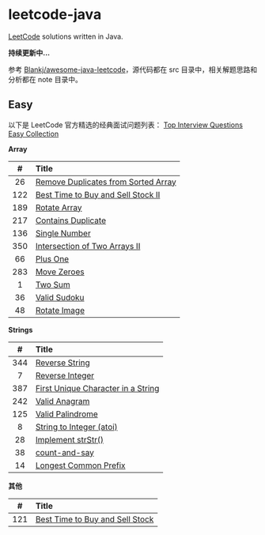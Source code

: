 # leetcode-java

[LeetCode][leetcode] solutions written in Java.

**持续更新中...**

参考 [Blankj/awesome-java-leetcode][blankj]，源代码都在 src 目录中，相关解题思路和分析都在 note 目录中。

## Easy

以下是 LeetCode 官方精选的经典面试问题列表：
[Top Interview Questions Easy Collection][easy]

**Array**

| #    | Title                                       |
| :--: | :------------------------------------------ |
| 26   | [Remove Duplicates from Sorted Array][026]  |
| 122  | [Best Time to Buy and Sell Stock II][122]   |
| 189  | [Rotate Array][189]                         |
| 217  | [Contains Duplicate][217]                   |
| 136  | [Single Number][136]                        |
| 350  | [Intersection of Two Arrays II][350]        |
| 66   | [Plus One][066]                             |
| 283  | [Move Zeroes][283]                          |
| 1    | [Two Sum][001]                              |
| 36   | [Valid Sudoku][036]                         |
| 48   | [Rotate Image][048]                         |

**Strings**

| #    | Title                                       |
| :--: | :------------------------------------------ |
| 344  | [Reverse String][344]                       |
| 7    | [Reverse Integer][007]                      |
| 387  | [First Unique Character in a String][387]   |
| 242  | [Valid Anagram][242]                        |
| 125  | [Valid Palindrome][125]                     |
| 8    | [String to Integer (atoi)][008]             |
| 28   | [Implement strStr()][028]                   |
| 38   | [count-and-say][038]                        |
| 14   | [Longest Common Prefix][014]                |


**其他**

| #    | Title                                       |
| :--: | :------------------------------------------ |
| 121  | [Best Time to Buy and Sell Stock][121]      |



[leetcode]: https://leetcode.com/problemset/all/
[blankj]: https://github.com/Blankj/awesome-java-leetcode
[easy]: https://leetcode.com/explore/interview/card/top-interview-questions-easy/

[026]: https://github.com/andavid/leetcode-java/blob/master/note/026/README.md
[121]: https://github.com/andavid/leetcode-java/blob/master/note/121/README.md
[122]: https://github.com/andavid/leetcode-java/blob/master/note/122/README.md
[189]: https://github.com/andavid/leetcode-java/blob/master/note/189/README.md
[217]: https://github.com/andavid/leetcode-java/blob/master/note/217/README.md
[136]: https://github.com/andavid/leetcode-java/blob/master/note/136/README.md
[350]: https://github.com/andavid/leetcode-java/blob/master/note/350/README.md
[066]: https://github.com/andavid/leetcode-java/blob/master/note/066/README.md
[283]: https://github.com/andavid/leetcode-java/blob/master/note/283/README.md
[001]: https://github.com/andavid/leetcode-java/blob/master/note/001/README.md
[036]: https://github.com/andavid/leetcode-java/blob/master/note/036/README.md
[048]: https://github.com/andavid/leetcode-java/blob/master/note/048/README.md
[344]: https://github.com/andavid/leetcode-java/blob/master/note/344/README.md
[007]: https://github.com/andavid/leetcode-java/blob/master/note/007/README.md
[387]: https://github.com/andavid/leetcode-java/blob/master/note/387/README.md
[242]: https://github.com/andavid/leetcode-java/blob/master/note/242/README.md
[125]: https://github.com/andavid/leetcode-java/blob/master/note/125/README.md
[008]: https://github.com/andavid/leetcode-java/blob/master/note/008/README.md
[028]: https://github.com/andavid/leetcode-java/blob/master/note/028/README.md
[038]: https://github.com/andavid/leetcode-java/blob/master/note/038/README.md
[014]: https://github.com/andavid/leetcode-java/blob/master/note/014/README.md
